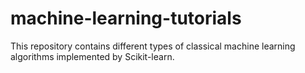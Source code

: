 # machine-learning-tutorials
This repository contains different types of classical machine learning algorithms implemented by Scikit-learn.
